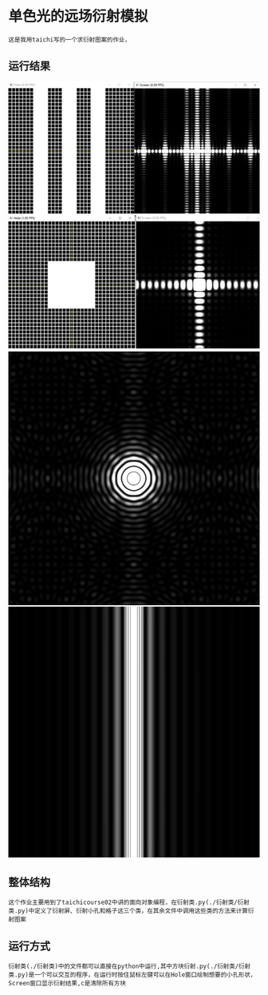 # 单色光的远场衍射模拟
    这是我用taichi写的一个求衍射图案的作业，
## 运行结果
![demo](./pictures/相干.png)
![demo](./pictures/方块.png)
![demo](./pictures/艾里斑.png)
![demo](./pictures/非相干.png)
## 整体结构
    这个作业主要用到了taichicourse02中讲的面向对象编程，在衍射类.py(./衍射类/衍射类.py)中定义了衍射屏、衍射小孔和格子这三个类，在其余文件中调用这些类的方法来计算衍射图案
## 运行方式
    衍射类(./衍射类)中的文件都可以直接在python中运行,其中方块衍射.py(./衍射类/衍射类.py)是一个可以交互的程序，在运行时按住鼠标左键可以在Hole窗口绘制想要的小孔形状，Screen窗口显示衍射结果,c是清除所有方块

